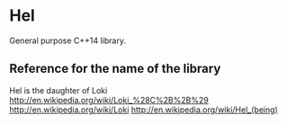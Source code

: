 # Hel
General purpose C++14 library.

## Reference for the name of the library
Hel is the daughter of Loki
http://en.wikipedia.org/wiki/Loki_%28C%2B%2B%29
http://en.wikipedia.org/wiki/Loki
http://en.wikipedia.org/wiki/Hel_(being)
